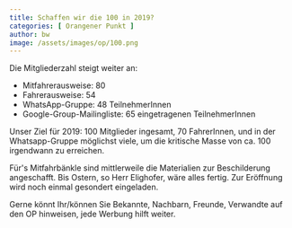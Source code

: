 ```yaml
---
title: Schaffen wir die 100 in 2019?
categories: [ Orangener Punkt ]
author: bw
image: /assets/images/op/100.png
---
```

Die Mitgliederzahl steigt weiter an:

* Mitfahrerausweise: 80
* Fahrerausweise: 54
* WhatsApp-Gruppe: 48 TeilnehmerInnen
* Google-Group-Mailingliste: 65 eingetragenen TeilnehmerInnen

Unser Ziel für 2019: 100 Mitglieder ingesamt, 70 FahrerInnen, und in der Whatsapp-Gruppe möglichst viele, um die kritische Masse von ca. 100 irgendwann zu erreichen.

Für's Mitfahrbänkle sind mittlerweile die Materialien zur Beschilderung angeschafft. Bis Ostern, so Herr Elighofer, wäre alles fertig. Zur Eröffnung wird noch einmal gesondert eingeladen.

Gerne könnt Ihr/können Sie Bekannte, Nachbarn, Freunde, Verwandte auf den OP hinweisen, jede Werbung hilft weiter.
